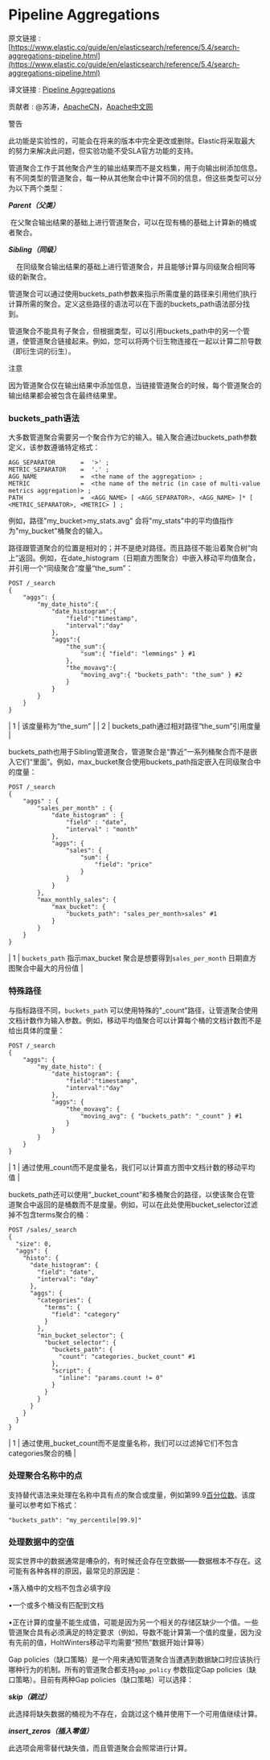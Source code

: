 # Pipeline Aggregations

原文链接 : [https://www.elastic.co/guide/en/elasticsearch/reference/5.4/search-aggregations-pipeline.html](https://www.elastic.co/guide/en/elasticsearch/reference/5.4/search-aggregations-pipeline.html)

译文链接 : [Pipeline Aggregations](/display/Elasticsearch/Pipeline+Aggregations)

贡献者 : @苏涛，[ApacheCN](/display/~apachecn)，[Apache中文网](/display/~apachechina)

警告

此功能是实验性的，可能会在将来的版本中完全更改或删除。Elastic将采取最大的努力来解决此问题，但实验功能不受SLA官方功能的支持。

管道聚合工作于其他聚合产生的输出结果而不是文档集，用于向输出树添加信息。有不同类型的管道聚合，每一种从其他聚合中计算不同的信息，但这些类型可以分为以下两个类型：

**_Parent（父类）_**

 在父聚合输出结果的基础上进行管道聚合，可以在现有桶的基础上计算新的桶或者聚合。

**_Sibling（同级）_**

    在同级聚合输出结果的基础上进行管道聚合，并且能够计算与同级聚合相同等级的新聚合。

管道聚合可以通过使用buckets_path参数来指示所需度量的路径来引用他们执行计算所需的聚合。定义这些路径的语法可以在下面的buckets_path语法部分找到。

管道聚合不能具有子聚合，但根据类型，可以引用buckets_path中的另一个管道，使管道聚合链接起来。例如，您可以将两个衍生物连接在一起以计算二阶导数（即衍生词的衍生）。

注意

因为管道聚合仅在输出结果中添加信息，当链接管道聚合的时候，每个管道聚合的输出结果都会被包含在最终结果里。

### buckets_path语法

大多数管道聚合需要另一个聚合作为它的输入。输入聚合通过buckets_path参数定义，该参数遵循特定格式：

```
AGG_SEPARATOR       =  '>' ;
METRIC_SEPARATOR    =  '.' ;
AGG_NAME            =  <the name of the aggregation> ;
METRIC              =  <the name of the metric (in case of multi-value metrics aggregation)> ;
PATH                =  <AGG_NAME> [ <AGG_SEPARATOR>, <AGG_NAME> ]* [ <METRIC_SEPARATOR>, <METRIC> ] ;
```

例如，路径"my_bucket&gt;my_stats.avg" 会将"my_stats"中的平均值指作为"my_bucket"桶聚合的输入。

路径跟管道聚合的位置是相对的；并不是绝对路径。而且路径不能沿着聚合树“向上”返回。例如，在date_histogram（日期直方图聚合）中嵌入移动平均值聚合，并引用一个“同级聚合”度量“the_sum”：

```
POST /_search
{
    "aggs": {
        "my_date_histo":{
            "date_histogram":{
                "field":"timestamp",
                "interval":"day"
            },
            "aggs":{
                "the_sum":{
                    "sum":{ "field": "lemmings" } #1
                },
                "the_movavg":{
                    "moving_avg":{ "buckets_path": "the_sum" } #2
                }
            }
        }
    }
}

```

| 1 | 该度量称为“the_sum” |
| 2 | buckets_path通过相对路径“the_sum”引用度量 |

buckets_path也用于Sibling管道聚合，管道聚合是“靠近”一系列桶聚合而不是嵌入它们“里面”。例如，max_bucket聚合使用buckets_path指定嵌入在同级聚合中的度量：

```
POST /_search
{
    "aggs" : {
        "sales_per_month" : {
            "date_histogram" : {
                "field" : "date",
                "interval" : "month"
            },
            "aggs": {
                "sales": {
                    "sum": {
                        "field": "price"
                    }
                }
            }
        },
        "max_monthly_sales": {
            "max_bucket": {
                "buckets_path": "sales_per_month>sales" #1
            }
        }
    }
}
```

| 1 | `buckets_path` 指示max_bucket 聚合是想要得到`sales_per_month` 日期直方图聚合中最大的月份值 |

### 特殊路径

与指标路径不同，`buckets_path` 可以使用特殊的"_count"路径，让管道聚合使用文档计数作为输入参数。例如，移动平均值聚合可以计算每个桶的文档计数而不是给出具体的度量：

```
POST /_search
{
    "aggs": {
        "my_date_histo": {
            "date_histogram": {
                "field":"timestamp",
                "interval":"day"
            },
            "aggs": {
                "the_movavg": {
                    "moving_avg": { "buckets_path": "_count" } #1
                }
            }
        }
    }
}
```

| 1 | 通过使用_count而不是度量名，我们可以计算直方图中文档计数的移动平均值 |

buckets_path还可以使用“_bucket_count”和多桶聚合的路径，以使该聚合在管道聚合中返回的是桶数而不是度量。例如，可以在此处使用bucket_selector过滤掉不包含terms聚合的桶：

```
POST /sales/_search
{
  "size": 0,
  "aggs": {
    "histo": {
      "date_histogram": {
        "field": "date",
        "interval": "day"
      },
      "aggs": {
        "categories": {
          "terms": {
            "field": "category"
          }
        },
        "min_bucket_selector": {
          "bucket_selector": {
            "buckets_path": {
              "count": "categories._bucket_count" #1
            },
            "script": {
              "inline": "params.count != 0"
            }
          }
        }
      }
    }
  }
}

```

| 1 | 通过使用_bucket_count而不是度量名称，我们可以过滤掉它们不包含categories聚合的桶 |

### 处理聚合名称中的点

支持替代语法来处理在名称中具有点的聚合或度量，例如第99.9[百分位数](https://www.elastic.co/guide/en/elasticsearch/reference/5.4/search-aggregations-metrics-percentile-aggregation.html)。该度量可以参考如下格式：

```
"buckets_path": "my_percentile[99.9]"
```

### 处理数据中的空值

现实世界中的数据通常是嘈杂的，有时候还会存在空数据——数据根本不存在。这可能有各种各样的原因，最常见的原因是：

•落入桶中的文档不包含必填字段

•一个或多个桶没有匹配到文档

•正在计算的度量不能生成值，可能是因为另一个相关的存储区缺少一个值。一些管道聚合具有必须满足的特定要求（例如，导数不能计算第一个值的度量，因为没有先前的值，HoltWinters移动平均需要“预热”数据开始计算等）

Gap policies（缺口策略）是一个用来通知管道聚合当遭遇到数据缺口时应该执行哪种行为的机制。所有的管道聚合都支持`gap_policy` 参数指定Gap policies（缺口策略）。目前有两种Gap policies（缺口策略）可以选择：

**_skip（跳过）_**

此选择将缺失数据的桶视为不存在，会跳过这个桶并使用下一个可用值继续计算。

**_insert_zeros（插入零值）_**

此选项会用零替代缺失值，而且管道聚合会照常进行计算。